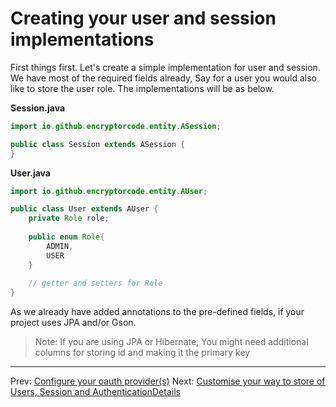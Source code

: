 # Creating your user and session implementations
First things first. Let's create a simple implementation for user and session. 
We have most of the required fields already, Say for a user you would also like to store the user role. The implementations will be as below.

**Session.java**
```java
import io.github.encryptorcode.entity.ASession;

public class Session extends ASession {
}
```

**User.java**
```java
import io.github.encryptorcode.entity.AUser;

public class User extends AUser {
    private Role role;
    
    public enum Role{
        ADMIN,
        USER    
    }
    
    // getter and setters for Role
}
```

As we already have added annotations to the pre-defined fields, if your project uses JPA and/or Gson.

> Note: If you are using JPA or Hibernate, You might need additional columns for storing id and making it the primary key

---  

Prev: [Configure your oauth provider(s)](configuring-oauth-provider.md)
Next: [Customise your way to store of Users, Session and AuthenticationDetails](customise-storage.md)  